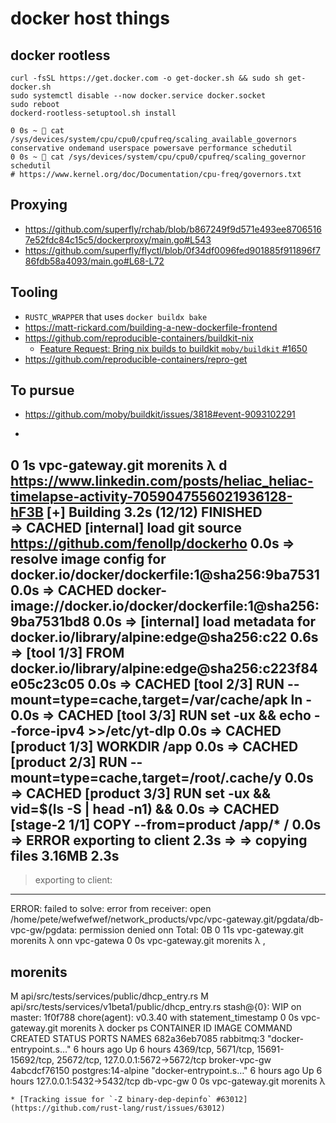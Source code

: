 # docker host things

## docker rootless
```shell
curl -fsSL https://get.docker.com -o get-docker.sh && sudo sh get-docker.sh
sudo systemctl disable --now docker.service docker.socket
sudo reboot
dockerd-rootless-setuptool.sh install
```

```shell
0 0s ~ 🤖 cat /sys/devices/system/cpu/cpu0/cpufreq/scaling_available_governors
conservative ondemand userspace powersave performance schedutil 
0 0s ~ 🤖 cat /sys/devices/system/cpu/cpu0/cpufreq/scaling_governor
schedutil
# https://www.kernel.org/doc/Documentation/cpu-freq/governors.txt
```

## Proxying
* https://github.com/superfly/rchab/blob/b867249f9d571e493ee87065167e52fdc84c15c5/dockerproxy/main.go#L543
* https://github.com/superfly/flyctl/blob/0f34df0096fed901885f911896f786fdb58a4093/main.go#L68-L72

## Tooling
* `RUSTC_WRAPPER` that uses `docker buildx bake`
* https://matt-rickard.com/building-a-new-dockerfile-frontend
* https://github.com/reproducible-containers/buildkit-nix
    * [Feature Request: Bring nix builds to buildkit `moby/buildkit` #1650](https://github.com/moby/buildkit/issues/1650)
* https://github.com/reproducible-containers/repro-get

## To pursue
* https://github.com/moby/buildkit/issues/3818#event-9093102291

* ```
0 1s vpc-gateway.git morenits λ d https://www.linkedin.com/posts/heliac_heliac-timelapse-activity-7059047556021936128-hF3B
[+] Building 3.2s (12/12) FINISHED                                              
 => CACHED [internal] load git source https://github.com/fenollp/dockerho  0.0s
 => resolve image config for docker.io/docker/dockerfile:1@sha256:9ba7531  0.0s
 => CACHED docker-image://docker.io/docker/dockerfile:1@sha256:9ba7531bd8  0.0s
 => [internal] load metadata for docker.io/library/alpine:edge@sha256:c22  0.6s
 => [tool 1/3] FROM docker.io/library/alpine:edge@sha256:c223f84e05c23c05  0.0s
 => CACHED [tool 2/3] RUN   --mount=type=cache,target=/var/cache/apk ln -  0.0s
 => CACHED [tool 3/3] RUN     set -ux  && echo --force-ipv4 >>/etc/yt-dlp  0.0s
 => CACHED [product 1/3] WORKDIR /app                                      0.0s
 => CACHED [product 2/3] RUN     --mount=type=cache,target=/root/.cache/y  0.0s
 => CACHED [product 3/3] RUN     set -ux  && vid=$(ls -S | head -n1)  &&   0.0s
 => CACHED [stage-2 1/1] COPY --from=product /app/* /                      0.0s
 => ERROR exporting to client                                              2.3s
 => => copying files 3.16MB                                                2.3s
------
 > exporting to client:
------
ERROR: failed to solve: error from receiver: open /home/pete/wefwefwef/network_products/vpc/vpc-gateway.git/pgdata/db-vpc-gw/pgdata: permission denied
onn Total:	0B
0 11s vpc-gateway.git morenits λ onn vpc-gatewa
0 0s vpc-gateway.git morenits λ ,
## morenits
 M api/src/tests/services/public/dhcp_entry.rs
 M api/src/tests/services/v1beta1/public/dhcp_entry.rs
stash@{0}: WIP on master: 1f0f788 chore(agent): v0.3.40 with statement_timestamp
0 0s vpc-gateway.git morenits λ docker ps
CONTAINER ID   IMAGE                COMMAND                  CREATED       STATUS       PORTS                                                                      NAMES
682a36eb7085   rabbitmq:3           "docker-entrypoint.s…"   6 hours ago   Up 6 hours   4369/tcp, 5671/tcp, 15691-15692/tcp, 25672/tcp, 127.0.0.1:5672->5672/tcp   broker-vpc-gw
4abcdcf76150   postgres:14-alpine   "docker-entrypoint.s…"   6 hours ago   Up 6 hours   127.0.0.1:5432->5432/tcp                                                   db-vpc-gw
0 0s vpc-gateway.git morenits λ 
```
* [Tracking issue for `-Z binary-dep-depinfo` #63012](https://github.com/rust-lang/rust/issues/63012)
